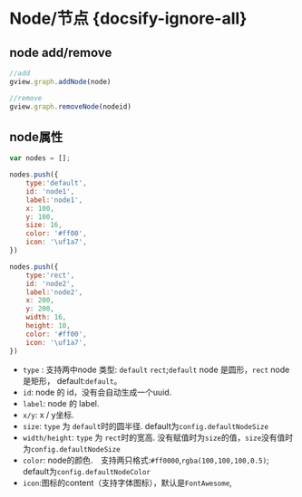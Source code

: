 # Node/节点 {docsify-ignore-all}

<!--iframe[./examples/node.html]-->

## node add/remove

```javascript
//add
gview.graph.addNode(node)
```

```javascript
//remove
gview.graph.removeNode(nodeid)
```

## node属性

```javascript
var nodes = [];

nodes.push({
    type:'default',
    id: 'node1',
    label:'node1',
    x: 100,
    y: 100,
    size: 16,
    color: '#ff00',
    icon: '\uf1a7',
})

nodes.push({
    type:'rect',
    id: 'node2',
    label:'node2',
    x: 200,
    y: 200,
    width: 16,
    height: 10,
    color: '#ff00',
    icon: '\uf1a7',
})

```

- `type` : 支持两中node 类型: `default` `rect`;`default` node 是圆形，`rect` node 是矩形， default:`default`。
- `id`: node 的 id，没有会自动生成一个uuid.
- `label`: node 的 label.
- `x/y`: x / y坐标.
- `size`: `type` 为 `default`时的圆半径. default为`config.defaultNodeSize`
- `width/height`: `type` 为 `rect`时的宽高. 没有赋值时为`size`的值，`size`没有值时为`config.defaultNodeSize`
- `color`: node的颜色.　支持两只格式:`#ff0000`,`rgba(100,100,100,0.5)`; default为`config.defaultNodeColor`
- `icon`:图标的content（支持字体图标），默认是`FontAwesome`,
